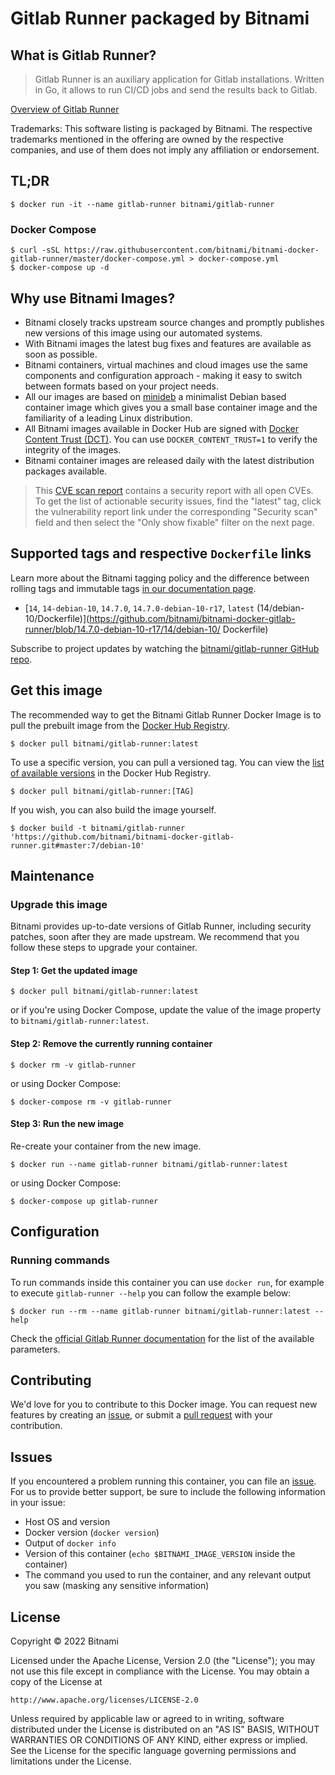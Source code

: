 # Gitlab Runner packaged by Bitnami

## What is Gitlab Runner?

> Gitlab Runner is an auxiliary application for Gitlab installations. Written in Go, it allows to run CI/CD jobs and send the results back to Gitlab.

[Overview of Gitlab Runner](https://gitlab.com/gitlab-org/gitlab-runner/)

Trademarks: This software listing is packaged by Bitnami. The respective trademarks mentioned in the offering are owned by the respective companies, and use of them does not imply any affiliation or endorsement.

## TL;DR

```console
$ docker run -it --name gitlab-runner bitnami/gitlab-runner
```

### Docker Compose

```console
$ curl -sSL https://raw.githubusercontent.com/bitnami/bitnami-docker-gitlab-runner/master/docker-compose.yml > docker-compose.yml
$ docker-compose up -d
```

## Why use Bitnami Images?

* Bitnami closely tracks upstream source changes and promptly publishes new versions of this image using our automated systems.
* With Bitnami images the latest bug fixes and features are available as soon as possible.
* Bitnami containers, virtual machines and cloud images use the same components and configuration approach - making it easy to switch between formats based on your project needs.
* All our images are based on [minideb](https://github.com/bitnami/minideb) a minimalist Debian based container image which gives you a small base container image and the familiarity of a leading Linux distribution.
* All Bitnami images available in Docker Hub are signed with [Docker Content Trust (DCT)](https://docs.docker.com/engine/security/trust/content_trust/). You can use `DOCKER_CONTENT_TRUST=1` to verify the integrity of the images.
* Bitnami container images are released daily with the latest distribution packages available.


> This [CVE scan report](https://quay.io/repository/bitnami/gitlab-runner?tab=tags) contains a security report with all open CVEs. To get the list of actionable security issues, find the "latest" tag, click the vulnerability report link under the corresponding "Security scan" field and then select the "Only show fixable" filter on the next page.

## Supported tags and respective `Dockerfile` links

Learn more about the Bitnami tagging policy and the difference between rolling tags and immutable tags [in our documentation page](https://docs.bitnami.com/tutorials/understand-rolling-tags-containers/).


* [`14`, `14-debian-10`, `14.7.0`, `14.7.0-debian-10-r17`, `latest` (14/debian-10/Dockerfile)](https://github.com/bitnami/bitnami-docker-gitlab-runner/blob/14.7.0-debian-10-r17/14/debian-10/      Dockerfile)

Subscribe to project updates by watching the [bitnami/gitlab-runner GitHub repo](https://github.com/bitnami/bitnami-docker-gitlab-runner).

## Get this image

The recommended way to get the Bitnami Gitlab Runner Docker Image is to pull the prebuilt image from the [Docker Hub Registry](https://hub.docker.com/r/bitnami/gitlab-runner).

```console
$ docker pull bitnami/gitlab-runner:latest
```

To use a specific version, you can pull a versioned tag. You can view the [list of available versions](https://hub.docker.com/r/bitnami/gitlab-runner/tags/) in the Docker Hub Registry.

```console
$ docker pull bitnami/gitlab-runner:[TAG]
```

If you wish, you can also build the image yourself.

```console
$ docker build -t bitnami/gitlab-runner 'https://github.com/bitnami/bitnami-docker-gitlab-runner.git#master:7/debian-10'
```

## Maintenance

### Upgrade this image

Bitnami provides up-to-date versions of Gitlab Runner, including security patches, soon after they are made upstream. We recommend that you follow these steps to upgrade your container.

#### Step 1: Get the updated image

```console
$ docker pull bitnami/gitlab-runner:latest
```

or if you're using Docker Compose, update the value of the image property to `bitnami/gitlab-runner:latest`.

#### Step 2: Remove the currently running container

```console
$ docker rm -v gitlab-runner
```

or using Docker Compose:

```console
$ docker-compose rm -v gitlab-runner
```

#### Step 3: Run the new image

Re-create your container from the new image.

```console
$ docker run --name gitlab-runner bitnami/gitlab-runner:latest
```

or using Docker Compose:

```console
$ docker-compose up gitlab-runner
```

## Configuration

### Running commands

To run commands inside this container you can use `docker run`, for example to execute `gitlab-runner --help` you can follow the example below:

```console
$ docker run --rm --name gitlab-runner bitnami/gitlab-runner:latest --help
```

Check the [official Gitlab Runner documentation](https://docs.gitlab.com/runner/commands/) for the list of the available parameters.

## Contributing

We'd love for you to contribute to this Docker image. You can request new features by creating an [issue](https://github.com/bitnami/bitnami-docker-gitlab-runner/issues), or submit a [pull request](https://github.com/bitnami/bitnami-docker-gitlab-runner/pulls) with your contribution.

## Issues

If you encountered a problem running this container, you can file an [issue](https://github.com/bitnami/bitnami-docker-gitlab-runner/issues/new). For us to provide better support, be sure to include the following information in your issue:

- Host OS and version
- Docker version (`docker version`)
- Output of `docker info`
- Version of this container (`echo $BITNAMI_IMAGE_VERSION` inside the container)
- The command you used to run the container, and any relevant output you saw (masking any sensitive
information)

## License

Copyright &copy; 2022 Bitnami

Licensed under the Apache License, Version 2.0 (the "License");
you may not use this file except in compliance with the License.
You may obtain a copy of the License at

    http://www.apache.org/licenses/LICENSE-2.0

Unless required by applicable law or agreed to in writing, software
distributed under the License is distributed on an "AS IS" BASIS,
WITHOUT WARRANTIES OR CONDITIONS OF ANY KIND, either express or implied.
See the License for the specific language governing permissions and
limitations under the License.
